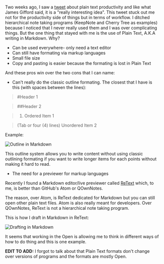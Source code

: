 <!--
.. title: Why Plain Text?
.. slug: why-plaintext
.. date: 2018-03-11 14:46:17 UTC-04:00
.. tags: workflow 
.. category: 
.. link: 
.. description: Because it is!
.. type: text
-->

Two weeks ago, I saw a [tweet](https://twitter.com/jrgifford/status/968136838706810882) about plain text productivity and like what James Gifford said, it is a "really interesting idea". This tweet stuck out me not for the productivity side of things but in terms of workflow. I ditched hierarchical note taking programs (KeepNote and Cherry Tree as examples) because I noticed that I never really used them and I was over complicating things. But the one thing that stayed with me is the use of Plain Text, A.K.A writing in Markdown. Why?

* Can be used everywhere- only need a text editor
* Can still have formating via markup languages
* Small file size
* Copy and pasting is easier because the formating is lost in Plain Text

And these pros win over the two cons that I can name:

* Can't really do the classic outline formating.  The closest that I have is this (with spaces between the lines):

>#Header 1

>##Header 2

>1. Ordered Item 1

>(Tab or four (4) lines) Unordered Item 2

Example:

![Outline in Markdown](http://senseopenness.com/Images/Blog/SenseOpenness/WhyPlainText/OutlineinMarkdown.png)

This outline system allows you to write content without using classic outlining formating if you want to write longer items for each points without making it hard to read.

* The need for a previewer for markup languages

Recently I found a Markdown editor/live previewer called [ReText](https://github.com/ReText-project/ReText) which, to me, is better than GitHub's Atom or QOwnNotes. 



The reason, over Atom, is ReText dedicated for Markdown but you can still open other plain text files.  Atom is also really meant for developers. Over QOwnNotes, ReText is not a hierarchical note taking program.

This is how I draft in Markdown in ReText:

![Drafting in Markdown](http://senseopenness.com/Images/Blog//SenseOpenness/WhyPlainText/DraftingMarkdown.png)

It seems that working in the Open is allowing me to think in different ways of how to do thing and this is one example. 

**EDIT TO ADD:** I forgot to talk about  that Plain Text formats don't change over versions of programs and the formats are mostly Open.